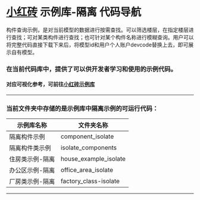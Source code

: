 # [小红砖](www.bos.xyz) 示例库-隔离 代码导航


构件查询示例，是对当前模型的数据进行按需查找。可以筛选楼层，在指定楼层进行查找；可对某类构件进行查找；也可针对某个构件名称进行模糊查询。用户可以将完整代码直接下载下来后，将模型id和用户个人账户devcode替换上去，即可展示自有模型。

### 在当前代码库中，提供了可以供开发者学习和使用的示例代码。

#### 对应可视化参考，可前往[小红砖示例库](https://www.bos.xyz/examples/)

---

### 当前文件夹中存储的是示例库中隔离示例的可运行代码：

示例库名称 | 文件夹名称 
------------ | ------------- 
隔离构件示例 | component_isolate
隔离构件类示例 | isolate_components
住房类示例-隔离 | house_example_isolate
办公区示例-隔离 | office_area_isolate
厂房类示例-隔离 | factory_class-isolate

---
